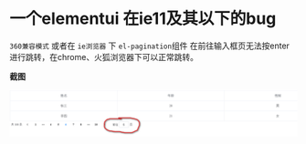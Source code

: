 # 一个elementui 在ie11及其以下的bug

`360兼容模式` 或者在 `ie浏览器` 下 `el-pagination`组件 在前往输入框页无法按enter进行跳转，在chrome、火狐浏览器下可以正常跳转。

**截图**

![screenshots](./screenshots/1.png)
